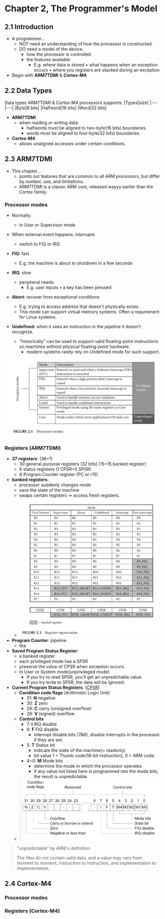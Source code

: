 # Chapter 2, The Programmer's Model
## 2.1 Introduction
- A programmer...
  - NOT need an understanding of how the processor is constructed.
  - DO need a model of the device.
    - how the processor is controlled
    - the features available
      - E.g. where data is stored • what happens when an exception occurs • where you registers are stacked during an exception
- Begin with **ARM7TDMI** & **Cortex-M4**

## 2.2 Data Types
Data types ARM7TDMI & Cortex-M4 processors supports:
|Types|size|
|---|---|
|Byte|8 bits|
|Halfword|16 bits|
|Word|32 bits|

- **ARM7TDMI**
  - when reading or writing data:
    - halfwords must be aligned to two-byte(16 bits) boundaries.
    - words must be aligned to four-byte(32 bits) boundaries.
- **Cortex-M4**
  - allows unaligned accesses under certain conditions.

## 2.3 ARM7TDMI
- This chapter...
  - points out features that are common to all ARM processors, but differ by number, use, and limitations.
  - ARM7TDMI is a classic ARM core, released wayyy earlier than the Cortex family.

### Processor modes
- Normally:
  - in User or Supervisor mode.
- When external event happens: *interrupts*
  - switch to FIQ or IRQ

- **FIQ**: fast
  - E.g. the machine is about to shutdown in a few seconds
- **IRQ**: slow
  - peripheral needs
    - E.g. user inputs • a key has been pressed
- **Abort**: recover from exceptional conditions
  - E.g. trying to access address that doesn't physically exists.
  - This mode can support virtual memory systems. Often a requirement for Linux systems.
- **Undefined**: when it sees an instruction in the pipeline it doesn't recognize.
  - "historically" can be used to support valid floating-point instructions on machines without physical floating-point hardware.
    - modern systems rarely rely on Undefined mode for such support. 

![Processor-Modes](./attachments/Processor-Modes.png)

### Registers (ARM7TDMI)
- **37 registers**: (36+1)
  - 30 general-purpose registers (32 bits) (15+15 banked register)
  - 6 status registers (1 CPSR+5 SPSR)
  - A Program Counter register (PC or r15)
- **banked registers**:
  - processor suddenly changes mode 
  - save the state of the machine
  - swaps certain registers -> access fresh registers.
  - ![Register organization](./attachments/Register-Organization.png)
- **Program Counter**: pipeline
  - tba
- **Saved Program Status Register**:
  - a banked register
  - each privileged mode has a SPSR
  - preserve the value of CPSR when exception occurs.
  - In User or System mode(unprivileged mode)
    - If you try to read SPSR, you'll get an unpredictable value.
    - If you try write to SPSR, the data will be ignored.
- **Current Program Status Registers**: ([CPSR](/ARM-ASM/CPSR.md))
  - **Condition code flags** (Arithmetic Logic Unit)
    - 31: **N** negative
    - 30: **Z** zero
    - 29: **C** carry (unsigned overflow)
    - 28: **V** (signed) overflow
  - **Control bits**
    - 7: **I** IRQ disable
    - 6: **F** FIQ disable
      - interrupt disable bits (7&6), disable interrupts in the processor if they are set.
    - 5: **T** Status bit
      - indicate the state of the machine(= readonly)
      - bit value 1 = Thumb code(16-bit instruction), 0 = ARM code.
    - 4~0: **M** Mode bits
      - determine the mode in which the processor operates
      - if any value not listed here is programmed into the mode bits, the result is unpredictable.
  - ![CPSR](./attachments/ARM7TDMI-CPSR.png)

> "unpredictable" by ARM's definition:
> 
>The files do not contain valid data, and a value may vary from moment to moment, instruction to instruction, and implementation to implementation.
## 2.4 Cortex-M4

### Processor modes
### Registers (Cortex-M4)